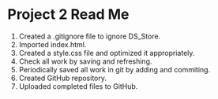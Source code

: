 # Project 2 Read Me

1. Created a .gitignore file to ignore DS_Store. 
2. Imported index.html.
3. Created a style.css file and optimized it appropriately.
4. Check all work by saving and refreshing.
5. Periodically saved all work in git by adding and commiting.
6. Created GitHub repository.
7. Uploaded completed files to GitHub.